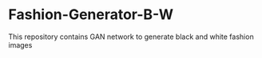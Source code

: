 # Fashion-Generator-B-W
This repository contains GAN network to generate black and white fashion images

